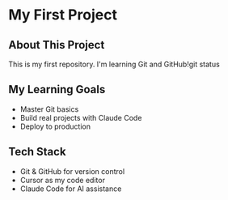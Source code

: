 # My First Project

## About This Project
This is my first repository. I'm learning Git and GitHub!git status

## My Learning Goals
- Master Git basics
- Build real projects with Claude Code
- Deploy to production

## Tech Stack
- Git & GitHub for version control
- Cursor as my code editor
- Claude Code for AI assistance